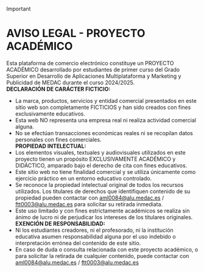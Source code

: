 > [!IMPORTANT]
> # **AVISO LEGAL - PROYECTO ACADÉMICO**  
> Esta plataforma de comercio electrónico constituye un PROYECTO ACADÉMICO desarrollado por estudiantes de primer curso del Grado Superior en Desarrollo de Aplicaciones Multiplataforma y Marketing y Publicidad de MEDAC durante el curso 2024/2025.  
> **DECLARACIÓN DE CARÁCTER FICTICIO:**  
>   - La marca, productos, servicios y entidad comercial presentados en este sitio web son completamente FICTICIOS y han sido creados con fines exclusivamente educativos.  
>   - Esta web NO representa una empresa real ni realiza actividad comercial alguna.  
>   - No se efectúan transacciones económicas reales ni se recopilan datos personales con fines comerciales.  
> **PROPIEDAD INTELECTUAL:**  
>   - Los elementos visuales, textuales y audiovisuales utilizados en este proyecto tienen un propósito EXCLUSIVAMENTE ACADÉMICO y DIDÁCTICO, amparado bajo el derecho de cita con fines educativos.  
>   - Este sitio web no tiene finalidad comercial y se utiliza únicamente como ejercicio práctico en un entorno educativo controlado.  
>   - Se reconoce la propiedad intelectual original de todos los recursos utilizados. Los titulares de derechos que identifiquen contenido de su propiedad pueden contactar con aml0084@alu.medac.es / ftt0003@alu.medac.es para solicitar su retirada inmediata.  
>   - Este uso limitado y con fines estrictamente académicos se realiza sin ánimo de lucro ni de perjudicar los intereses de los titulares originales.  
> **EXENCIÓN DE RESPONSABILIDAD:**
>   - Ni los estudiantes creadores, ni el profesorado, ni la institución educativa asumen responsabilidad alguna por el uso indebido o interpretación errónea del contenido de este sitio.
>   - En caso de duda o consulta relacionada con este proyecto académico, o para solicitar la retirada de cualquier contenido, puede contactar con aml0084@alu.medac.es / ftt0003@alu.medac.es
